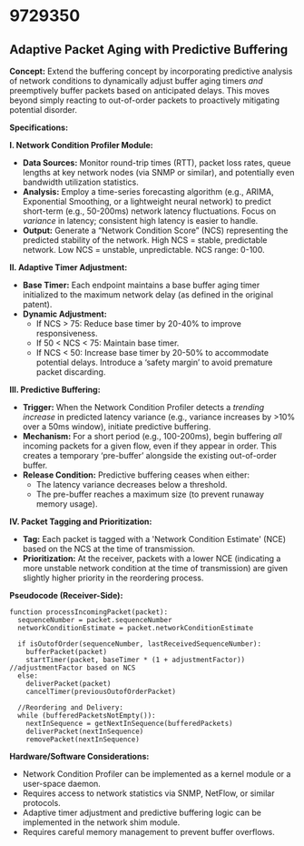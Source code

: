 # 9729350

## Adaptive Packet Aging with Predictive Buffering

**Concept:** Extend the buffering concept by incorporating predictive analysis of network conditions to dynamically adjust buffer aging timers *and* preemptively buffer packets based on anticipated delays. This moves beyond simply reacting to out-of-order packets to proactively mitigating potential disorder.

**Specifications:**

**I. Network Condition Profiler Module:**

*   **Data Sources:** Monitor round-trip times (RTT), packet loss rates, queue lengths at key network nodes (via SNMP or similar), and potentially even bandwidth utilization statistics.
*   **Analysis:** Employ a time-series forecasting algorithm (e.g., ARIMA, Exponential Smoothing, or a lightweight neural network) to predict short-term (e.g., 50-200ms) network latency fluctuations.  Focus on *variance* in latency; consistent high latency is easier to handle.
*   **Output:**  Generate a “Network Condition Score” (NCS) representing the predicted stability of the network.  High NCS = stable, predictable network. Low NCS = unstable, unpredictable.  NCS range: 0-100.

**II. Adaptive Timer Adjustment:**

*   **Base Timer:** Each endpoint maintains a base buffer aging timer initialized to the maximum network delay (as defined in the original patent).
*   **Dynamic Adjustment:**
    *   If NCS > 75: Reduce base timer by 20-40% to improve responsiveness.
    *   If 50 < NCS < 75: Maintain base timer.
    *   If NCS < 50: Increase base timer by 20-50% to accommodate potential delays.  Introduce a ‘safety margin’ to avoid premature packet discarding.

**III. Predictive Buffering:**

*   **Trigger:** When the Network Condition Profiler detects a *trending increase* in predicted latency variance (e.g., variance increases by >10% over a 50ms window), initiate predictive buffering.
*   **Mechanism:**  For a short period (e.g., 100-200ms), begin buffering *all* incoming packets for a given flow, even if they appear in order.  This creates a temporary ‘pre-buffer’ alongside the existing out-of-order buffer.
*   **Release Condition:** Predictive buffering ceases when either:
    *   The latency variance decreases below a threshold.
    *   The pre-buffer reaches a maximum size (to prevent runaway memory usage).

**IV. Packet Tagging and Prioritization:**

*   **Tag:** Each packet is tagged with a 'Network Condition Estimate' (NCE) based on the NCS at the time of transmission.
*   **Prioritization:**  At the receiver, packets with a lower NCE (indicating a more unstable network condition at the time of transmission) are given slightly higher priority in the reordering process.

**Pseudocode (Receiver-Side):**

```
function processIncomingPacket(packet):
  sequenceNumber = packet.sequenceNumber
  networkConditionEstimate = packet.networkConditionEstimate

  if isOutofOrder(sequenceNumber, lastReceivedSequenceNumber):
    bufferPacket(packet)
    startTimer(packet, baseTimer * (1 + adjustmentFactor)) //adjustmentFactor based on NCS
  else:
    deliverPacket(packet)
    cancelTimer(previousOutofOrderPacket)

  //Reordering and Delivery:
  while (bufferedPacketsNotEmpty()):
    nextInSequence = getNextInSequence(bufferedPackets)
    deliverPacket(nextInSequence)
    removePacket(nextInSequence)
```

**Hardware/Software Considerations:**

*   Network Condition Profiler can be implemented as a kernel module or a user-space daemon.
*   Requires access to network statistics via SNMP, NetFlow, or similar protocols.
*   Adaptive timer adjustment and predictive buffering logic can be implemented in the network shim module.
*   Requires careful memory management to prevent buffer overflows.